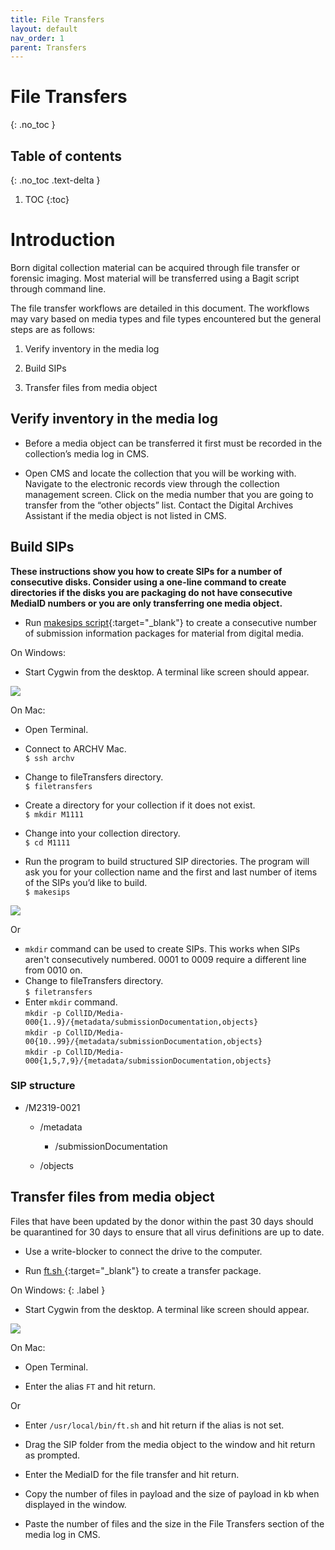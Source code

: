 ```yaml
---
title: File Transfers
layout: default
nav_order: 1
parent: Transfers
---
```


# File Transfers
{: .no_toc }

## Table of contents
{: .no_toc .text-delta }

1. TOC
{:toc}

# Introduction


 Born digital collection material can be acquired through file transfer or forensic imaging. Most material will be transferred using a Bagit script through command line. 

 The file transfer workflows are detailed in this document. The workflows may vary based on media types and file types encountered but the general steps are as follows:  

1.  Verify inventory in the media log

2.  Build SIPs

3.  Transfer files from media object

## Verify inventory in the media log

* Before a media object can be transferred it first must be recorded in the collection’s media log in CMS.

* Open CMS and locate the collection that you will be working with. Navigate to the electronic records view through the collection management screen. Click on the media number that you are going to transfer from the “other objects” list. Contact the Digital Archives Assistant if the media object is not listed in CMS.

## Build SIPs
**These instructions show you how to create SIPs for a number of consecutive disks. Consider using a one-line command to create directories if the disks you are packaging do not have consecutive MediaID numbers or you are only transferring one media object.**  

* Run [makesips script](../software#makesips-script){:target="_blank"} to create a consecutive number of submission information packages for material from digital media.
  
On Windows: 
* Start Cygwin from the desktop. A terminal like screen should appear.

![](media/image2.png)  

On Mac:
* Open Terminal.  

* Connect to ARCHV Mac.  
```$ ssh archv```  

* Change to fileTransfers directory.  
```$ filetransfers```

* Create a directory for your collection if it does not exist.  
```$ mkdir M1111```  

* Change into your collection directory.  
```$ cd M1111```  

* Run the program to build structured SIP directories. The program will ask you for your collection name and the first and last number of items of the SIPs you’d like to build.  
```$ makesips```  

![](media/image8.png)

Or

* ``mkdir`` command can be used to create SIPs. This works when SIPs aren't consecutively numbered. 0001 to 0009 require a different line from 0010 on. 
* Change to fileTransfers directory.  
```$ filetransfers```
* Enter ```mkdir``` command.  
```mkdir -p CollID/Media-000{1..9}/{metadata/submissionDocumentation,objects}```  
```mkdir -p CollID/Media-00{10..99}/{metadata/submissionDocumentation,objects}```  
```mkdir -p CollID/Media-000{1,5,7,9}/{metadata/submissionDocumentation,objects}```  



### SIP structure

* /M2319-0021

     * /metadata

          * /submissionDocumentation

     * /objects

## Transfer files from media object

Files that have been updated by the donor within the past 30
 days should be quarantined for 30 days to ensure that
 all virus definitions are up to date.

* Use a write-blocker to connect the drive to the computer.

* Run [ft.sh ](../software#ftsh){:target="_blank"} to create a transfer package.   

On Windows: 
{: .label }
* Start Cygwin from the desktop. A terminal like screen should appear.

![](media/image2.png)  

On Mac:
* Open Terminal.  
 
* Enter the alias ```FT``` and hit return.

Or

* Enter ```/usr/local/bin/ft.sh``` and hit return if the alias is not set.

* Drag the SIP folder from the media object to the window and hit return as prompted.

* Enter the MediaID for the file transfer and hit return.

* Copy the number of files in payload and the size of payload in kb when displayed in the window.

* Paste the number of files and the size in the File Transfers section of the media log in CMS.
